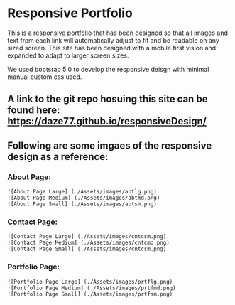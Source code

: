 # Responsive Portfolio

This is a responsive portfolio that has been designed so that all images and text from each link will automatically adjust to fit and be readable on any sized screen.  This site has been designed with a mobile first vision and expanded to adapt to larger screen sizes.

We used bootsrap 5.0 to develop the responsive deisgn with minimal manual custom css used.


















## A link to the git repo hosuing this site can be found here:  https://daze77.github.io/responsiveDesign/






## Following are some imgaes of the responsive design as a reference:

### About Page:
    ![About Page Large] (./Assets/images/abtlg.png)
    ![About Page Medium] (./Assets/images/abtmd.png)
    ![About Page Small] (./Assets/images/abtsm.png)

### Contact Page:
    ![Contact Page Large] (./Assets/images/cntcsm.png)
    ![Contact Page Medium] (./Assets/images/cntcmd.png)
    ![Contact Page Small] (./Assets/images/cntcsm.png)


### Portfolio Page:
    ![Portfolio Page Large] (./Assets/images/prtflg.png)
    ![Portfolio Page Medium] (./Assets/images/prtfmd.png)
    ![Portfolio Page Small] (./Assets/images/prtfsm.png)



